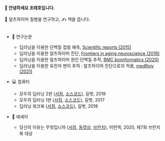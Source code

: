 <b>👋 안녕하세요 조태호입니다.</b> <br/> <br/>
🔬 알츠하이머 질병을 연구하고, ✍️ 책을 씁니다. <br/> <br/>

* 🔬 연구논문
  + 딥러닝을 이용한 단백질 접힘 예측, [Scientific reports (2015)](https://www.nature.com/articles/srep17573)
  + 딥러닝을 이용한 알츠하이머 진단, [Frontiers in aging neuroscience (2019)](https://www.frontiersin.org/articles/10.3389/fnagi.2019.00220/full)
  + 딥러닝을 이용한 알츠하이머 원인 단백질 추적, [BMC bioinformatics (2020)](https://bmcbioinformatics.biomedcentral.com/articles/10.1186/s12859-020-03848-0)
  + 딥러닝을 이용한 유전자 변이 추적 : 알츠하이머 진단으로의 적용, [medRxiv (2021)](https://www.medrxiv.org/content/10.1101/2021.07.19.21260789v1)
* 💻 컴퓨터
  + 모두의 딥러닝 2판 ([서점](http://www.yes24.com/Product/Goods/86611190), [소스코드](https://github.com/taehojo/deeplearning-for-everyone-2nd)), 길벗, 2019  
  + 모두의 딥러닝 1판 ([서점](http://www.yes24.com/Product/Goods/57736119), [소스코드](https://github.com/taehojo/deeplearning-for-everyone-1st)), 길벗, 2017
  + 딥러닝 워크북 ([서점](http://www.yes24.com/Product/Goods/59789570), [소스코드](https://github.com/taehojo/deeplearning-workshop)), 길벗, 2018
 
* 📖 에세이
  + 당신의 이유는 무엇입니까 ([서점](http://www.yes24.com/Product/Goods/90981164), [동영상](https://www.youtube.com/watch?v=szHI91_ZbBU), [브런치](https://brunch.co.kr/brunchbook/not-this-world)), 어떤책, 2020, 제7회 브런치북 대상


<!---
taehojo/taehojo is a ✨ special ✨ repository because its `README.md` (this file) appears on your GitHub profile.
You can click the Preview link to take a look at your changes.
--->
